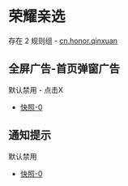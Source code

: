 # 荣耀亲选

存在 2 规则组 - [cn.honor.qinxuan](/src/apps/cn.honor.qinxuan.ts)

## 全屏广告-首页弹窗广告

默认禁用 - 点击X

- [快照-0](https://i.gkd.li/i/13930613)

## 通知提示

默认禁用

- [快照-0](https://i.gkd.li/i/14946137)
